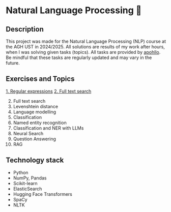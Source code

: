 # Natural Language Processing 💬
## Description
This project was made for the Natural Language Processing (NLP) course at the AGH UST in 2024/2025. All solutions are results of my work after hours, when I was solving given tasks (topics).
All tasks are provided by <a href="https://github.com/apohllo/nlp">apohllo</a>. Be mindful that these tasks are regularly updated and may vary in the future.
## Exercises and Topics
 <a href="">1. Regular expressions</a>
 <a href="">2. Full text search</a>

2. Full text search
3. Levenshtein distance
4. Language modelling
5. Classification
6. Named entity recognition
7. Classification and NER with LLMs
8. Neural Search
9. Question Answering
10. RAG
## Technology stack
- Python
- NumPy, Pandas
- Scikit-learn
- ElasticSearch
- Hugging Face Transformers
- SpaCy
- NLTK
